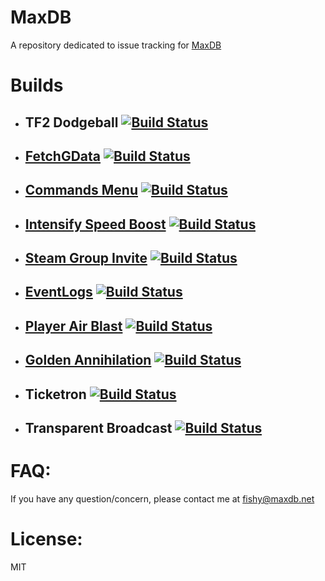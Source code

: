 # MaxDB
A repository dedicated to issue tracking for [MaxDB](https://maxdb.net "Dragonball")

# Builds

- ## TF2 Dodgeball [![Build Status](https://travis-ci.com/RumbleFrog/TF2_Dodgeball.svg?token=fzDwLamkGxdhu8zz3Bvs&branch=master)](https://travis-ci.com/RumbleFrog/TF2_Dodgeball)
- ## [FetchGData](https://github.com/RumbleFrog/FetchGData) [![Build Status](https://travis-ci.org/RumbleFrog/FetchGData.svg?branch=master)](https://travis-ci.org/RumbleFrog/FetchGData)
- ## [Commands Menu](https://github.com/RumbleFrog/CommandsMenu) [![Build Status](https://travis-ci.org/RumbleFrog/CommandsMenu.svg?branch=master)](https://travis-ci.org/RumbleFrog/CommandsMenu)
- ## [Intensify Speed Boost](https://github.com/RumbleFrog/Exciting-Speed-Boost) [![Build Status](https://travis-ci.org/RumbleFrog/Exciting-Speed-Boost.svg?branch=master)](https://travis-ci.org/RumbleFrog/Exciting-Speed-Boost)
- ## [Steam Group Invite](https://github.com/RumbleFrog/Steam-Group-Invite) [![Build Status](https://travis-ci.org/RumbleFrog/Steam-Group-Invite.svg?branch=master)](https://travis-ci.org/RumbleFrog/Steam-Group-Invite)
- ## [EventLogs](https://github.com/RumbleFrog/EventLogs) [![Build Status](https://travis-ci.org/RumbleFrog/EventLogs.svg?branch=master)](https://travis-ci.org/RumbleFrog/EventLogs)
- ## [Player Air Blast](https://github.com/RumbleFrog/Player-Air-Blast) [![Build Status](https://travis-ci.org/RumbleFrog/Player-Air-Blast.svg?branch=master)](https://travis-ci.org/RumbleFrog/Player-Air-Blast)
- ## [Golden Annihilation](https://github.com/RumbleFrog/Player-Air-Blast) [![Build Status](https://travis-ci.org/RumbleFrog/Golden-Annihilation.svg?branch=master)](https://travis-ci.org/RumbleFrog/Golden-Annihilation)
- ## Ticketron [![Build Status](https://travis-ci.com/RumbleFrog/Ticketron.svg?token=fzDwLamkGxdhu8zz3Bvs&branch=master)](https://travis-ci.com/RumbleFrog/Ticketron)
- ## Transparent Broadcast [![Build Status](https://travis-ci.org/RumbleFrog/Transparent-Broadcast.svg?branch=master)](https://travis-ci.org/RumbleFrog/Transparent-Broadcast)

# FAQ:
  If you have any question/concern, please contact me at fishy@maxdb.net
  
# License:
  MIT
